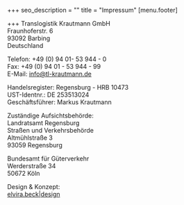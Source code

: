 +++
seo_description = ""
title = "Impressum"
[menu.footer]

+++
Translogistik Krautmann GmbH  
Fraunhoferstr. 6  
93092 Barbing  
Deutschland

Telefon: +49 (0) 94 01- 53 944 - 0  
Fax: +49 (0) 94 01 - 53 944 - 99  
E-Mail: info@tl-krautmann.de

Handelsregister: Regensburg - HRB 10473  
UST-Identnr.: DE 253513024  
Geschäftsführer: Markus Krautmann

Zuständige Aufsichtsbehörde:  
Landratsamt Regensburg  
Straßen und Verkehrsbehörde  
Altmühlstraße 3  
93059 Regensburg

Bundesamt für Güterverkehr  
Werderstraße 34  
50672 Köln 

Design & Konzept:  
[elvira.beck|design](http://elvirabeck-design.de/)